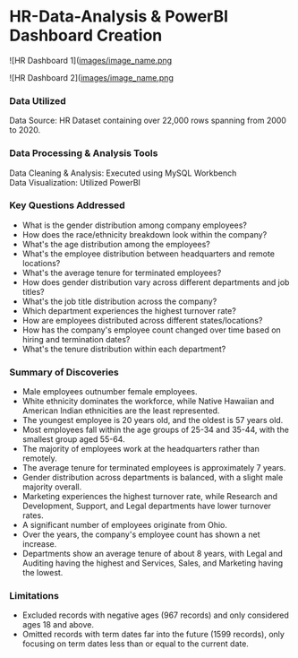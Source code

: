 # HR-Data-Analysis & PowerBI Dashboard Creation

![HR Dashboard 1]([images/image_name.png](https://github.com/rithulshaji/HR-data-analysis-Power-BI-dashboard/blob/main/HR%20Dashboard%201.png
)

![HR Dashboard 2]([images/image_name.png](https://github.com/rithulshaji/HR-data-analysis-Power-BI-dashboard/blob/main/HR%20Dashboard%201.png](https://github.com/rithulshaji/HR-data-analysis-Power-BI-dashboard/blob/main/HR%20Dashboard%202.png)
)

### Data Utilized

Data Source: HR Dataset containing over 22,000 rows spanning from 2000 to 2020.

### Data Processing & Analysis Tools

Data Cleaning & Analysis: Executed using MySQL Workbench  
Data Visualization: Utilized PowerBI

### Key Questions Addressed

- What is the gender distribution among company employees?
- How does the race/ethnicity breakdown look within the company?
- What's the age distribution among the employees?
- What's the employee distribution between headquarters and remote locations?
- What's the average tenure for terminated employees?
- How does gender distribution vary across different departments and job titles?
- What's the job title distribution across the company?
- Which department experiences the highest turnover rate?
- How are employees distributed across different states/locations?
- How has the company's employee count changed over time based on hiring and termination dates?
- What's the tenure distribution within each department?

### Summary of Discoveries

- Male employees outnumber female employees.
- White ethnicity dominates the workforce, while Native Hawaiian and American Indian ethnicities are the least represented.
- The youngest employee is 20 years old, and the oldest is 57 years old. 
- Most employees fall within the age groups of 25-34 and 35-44, with the smallest group aged 55-64.
- The majority of employees work at the headquarters rather than remotely.
- The average tenure for terminated employees is approximately 7 years.
- Gender distribution across departments is balanced, with a slight male majority overall.
- Marketing experiences the highest turnover rate, while Research and Development, Support, and Legal departments have lower turnover rates.
- A significant number of employees originate from Ohio.
- Over the years, the company's employee count has shown a net increase.
- Departments show an average tenure of about 8 years, with Legal and Auditing having the highest and Services, Sales, and Marketing having the lowest.

### Limitations

- Excluded records with negative ages (967 records) and only considered ages 18 and above.
- Omitted records with term dates far into the future (1599 records), only focusing on term dates less than or equal to the current date.

